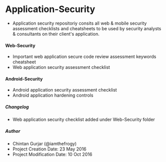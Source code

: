 # Application-Security
- Application security repositoriy consits all web & mobile security assessment checklists and cheatsheets to be used by security analysts & consultants on their client's application.

#### Web-Security 
  - Important web application secure code review assessment keywords cheatsheet
  - Web application security assessment checklist

#### Android-Security
  - Android application security assessment checklist
  - Android application hardening controls

##### Changelog
 - Web application security checklist added under Web-Security folder

##### Author
 - Chintan Gurjar (@iamthefrogy)
 - Project Creation Date: 23 May 2016
 - Project Modification Date: 10 Oct 2016

